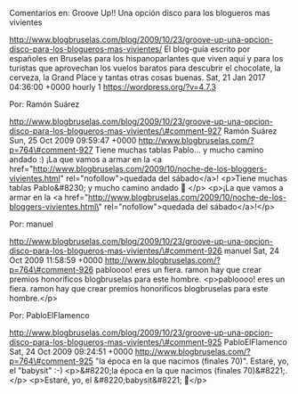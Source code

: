 Comentarios en: Groove Up!! Una opción disco para los blogueros mas
vivientes

http://www.blogbruselas.com/blog/2009/10/23/groove-up-una-opcion-disco-para-los-blogueros-mas-vivientes/
El blog-guía escrito por españoles en Bruselas para los hispanoparlantes
que viven aquí y para los turistas que aprovechan los vuelos baratos
para descubrir el chocolate, la cerveza, la Grand Place y tantas otras
cosas buenas. Sat, 21 Jan 2017 04:36:00 +0000 hourly 1
https://wordpress.org/?v=4.7.3

Por: Ramón Suárez

http://www.blogbruselas.com/blog/2009/10/23/groove-up-una-opcion-disco-para-los-blogueros-mas-vivientes/\#comment-927
Ramón Suárez Sun, 25 Oct 2009 09:59:47 +0000
http://www.blogbruselas.com/?p=764\#comment-927 Tiene muchas tablas
Pablo\... y mucho camino andado :) ¡La que vamos a armar en la &lt;a
href=&quot;http://www.blogbruselas.com/2009/10/noche-de-los-bloggers-vivientes.html&quot;
rel=&quot;nofollow&quot;&gt;quedada del sábado&lt;/a&gt;! \<p\>Tiene
muchas tablas Pablo&\#8230; y mucho camino andado 🙂 \</p\> \<p\>¡La que
vamos a armar en la \<a
href=\"http://www.blogbruselas.com/2009/10/noche-de-los-bloggers-vivientes.html\"
rel=\"nofollow\"\>quedada del sábado\</a\>!\</p\>

Por: manuel

http://www.blogbruselas.com/blog/2009/10/23/groove-up-una-opcion-disco-para-los-blogueros-mas-vivientes/\#comment-926
manuel Sat, 24 Oct 2009 11:58:59 +0000
http://www.blogbruselas.com/?p=764\#comment-926 pabloooo! eres un fiera.
ramon hay que crear premios honorificos blogbruselas para este hombre.
\<p\>pabloooo! eres un fiera. ramon hay que crear premios honorificos
blogbruselas para este hombre.\</p\>

Por: PabloElFlamenco

http://www.blogbruselas.com/blog/2009/10/23/groove-up-una-opcion-disco-para-los-blogueros-mas-vivientes/\#comment-925
PabloElFlamenco Sat, 24 Oct 2009 09:24:51 +0000
http://www.blogbruselas.com/?p=764\#comment-925 &quot;la época en la que
nacimos (finales 70)&quot;. Estaré, yo, el &quot;babysit&quot; :-)
\<p\>&\#8220;la época en la que nacimos (finales 70)&\#8221;.\</p\>
\<p\>Estaré, yo, el &\#8220;babysit&\#8221; 🙂\</p\>
